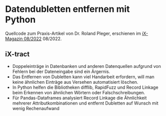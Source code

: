 # Datendubletten entfernen mit Python

Quellcode zum Praxis-Artikel von Dr. Roland Pleger, erschienen im [iX-Magazin 08/2022](https://www.heise.de/select/ix/2022/8) 08/2022. 


## iX-tract

- Doppeleinträge in Datenbanken und anderen Datenquellen aufgrund von Fehlern bei der Dateneingabe sind ein Ärgernis.
- Das Entfernen von Dubletten kann viel Handarbeit erfordern, will man keine ähnlichen Einträge aus Versehen automatisiert löschen.
- In Python helfen die Bibliotheken difflib, RapidFuzz und Record Linkage beim Erkennen von ähnlichen Wörtern oder Falschschreibungen.
- Für Pandas-Dataframes analysiert Record Linkage die Ähnlichkeit mehrerer Attributkombinationen und entfernt Dubletten auf Wunsch mit wenig Rechenaufwand
